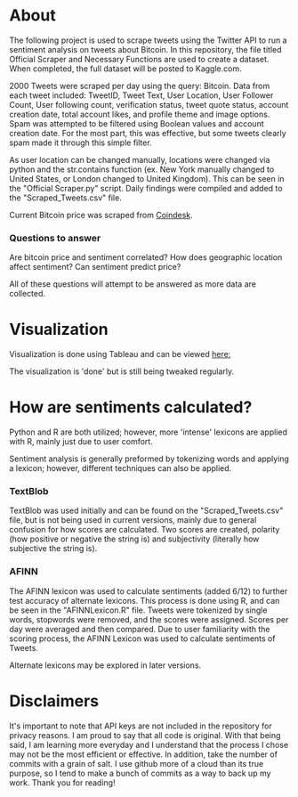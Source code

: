 # About
The following project is used to scrape tweets using the Twitter API to run a sentiment analysis on tweets about Bitcoin. 
In this repository, the file titled Official Scraper and Necessary Functions are used to create a dataset. When 
completed, the full dataset will be posted to Kaggle.com.

2000 Tweets were scraped per day using the query: Bitcoin. Data from each tweet included: TweetID, Tweet Text, User Location, User Follower Count, User following count, verification status, tweet quote status, account creation date, total account likes, and profile theme and image options.
Spam was attempted to be filtered using Boolean values and account creation date. For the most part, this was effective, but some tweets clearly spam made it through this simple filter. 

As user location can be changed manually, locations were changed via python and the str.contains function (ex. New York manually changed to United States, or London changed to United Kingdom). This can be seen in the "Official Scraper.py" script.
Daily findings were compiled and added to the "Scraped_Tweets.csv" file.

Current Bitcoin price was scraped from [Coindesk](https://www.coindesk.com/price/bitcoin).

### Questions to answer
Are bitcoin price and sentiment correlated?
How does geographic location affect sentiment?
Can sentiment predict price? 

All of these questions will attempt to be answered as more data are collected.

# Visualization
Visualization is done using Tableau and can be viewed [here:](http://bit.ly/BitcoinSentiment)

The visualization is 'done' but is still being tweaked regularly.

# How are sentiments calculated?
Python and R are both utilized; however, more 'intense' lexicons are applied with R, mainly just due to user comfort.

Sentiment analysis is generally preformed by tokenizing words and applying a lexicon; however, different techniques can also be applied.

### TextBlob
TextBlob was used initially and can be found on the "Scraped_Tweets.csv" file, but is not being used in current versions, mainly due to general confusion for how scores are calculated. 
Two scores are created, polarity (how positive or negative the string is) and subjectivity (literally how subjective the string is).

### AFINN 
The AFINN lexicon was used to calculate sentiments (added 6/12) to further test accuracy of alternate lexicons.
This process is done using R, and can be seen in the "AFINNLexicon.R" file. Tweets were tokenized by single words, stopwords were removed, and the scores were assigned.
Scores per day were averaged and then compared. Due to user familiarity with the scoring process, the AFINN Lexicon was used to calculate sentiments of Tweets. 

Alternate lexicons may be explored in later versions.

# Disclaimers
It's important to note that API keys are not included in the repository for privacy reasons.
I am proud to say that all code is original. With that being said, I am learning more everyday and I understand that the process I chose may not be the most efficient or effective.
In addition, take the number of commits with a grain of salt. I use github more of a cloud than its true purpose, so I tend to make a bunch of commits as a way to back up my work.
Thank you for reading!